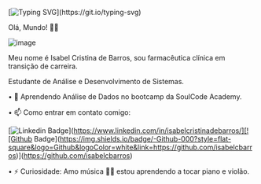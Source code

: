 [![Typing SVG](https://readme-typing-svg.demolab.com?font=Pacifico&size=22&duration=2500&pause=600&color=010304&background=FE42FF70&center=verdadeiro&vCenter=verdadeiro&repeat=verdadeiro&width=435&lines=Ol%C3%A1%2C+Mundo!+%F0%9F%91%8B%F0%9F%98%83;Meu+nome+%C3%A9+Isabel+Cristina+de+Barros;Farmac%C3%AAutica+cl%C3%ADnica+em+transi%C3%A7%C3%A3o+de+carreira;Estudante+de+An%C3%A1lise+e+Desenvolv.+de+Sistemas;Aprendendo+An%C3%A1lise+de+Dados+na+SoulCode;Amo+m%C3%BAsica+%F0%9F%92%96%F0%9F%92%96;Estou+aprendendo+a+tocar+piano+e+viol%C3%A3o.)](https://git.io/typing-svg)




Olá, Mundo! 👋😃




![image](https://github.com/IsabelCBarros/IsabelCBarros/assets/100105009/872a5281-4cf4-4dc2-80af-7acc2619dda2)


 
Meu nome é Isabel Cristina de Barros, sou farmacêutica clínica em transição de carreira.

Estudante de Análise e Desenvolvimento de Sistemas.

•	🌱 Aprendendo Análise de Dados no bootcamp da SoulCode Academy.

•	📫 Como entrar em contato comigo:  

[![Linkedin Badge](https://img.shields.io/badge/-LinkedIn-blue?style=flat-square&logo=Linkedin&logoColor=white&link=https://www.linkedin.com/in/isabelcristinadebarros/)](https://www.linkedin.com/in/isabelcristinadebarros/][![Github Badge](https://img.shields.io/badge/-Github-000?style=flat-square&logo=Github&logoColor=white&link=https://github.com/isabelcbarros)](https://github.com/isabelcbarros)

•	⚡ Curiosidade: Amo música 💖💖 estou aprendendo a tocar piano e violão.














